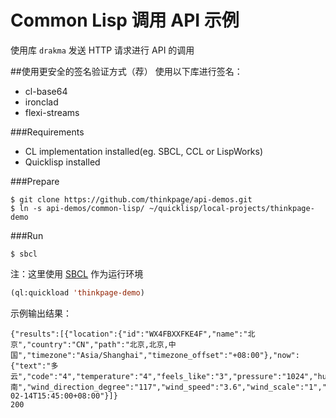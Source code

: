 # Common Lisp 调用 API 示例
使用库 `drakma` 发送 HTTP 请求进行 API 的调用

##使用更安全的签名验证方式（荐）
使用以下库进行签名：
* cl-base64
* ironclad
* flexi-streams

###Requirements
* CL implementation installed(eg. SBCL, CCL or LispWorks)
* Quicklisp installed

###Prepare
```shell
$ git clone https://github.com/thinkpage/api-demos.git
$ ln -s api-demos/common-lisp/ ~/quicklisp/local-projects/thinkpage-demo
```

###Run
```shell
$ sbcl
```
注：这里使用 [SBCL](http://sbcl.org) 作为运行环境

```lisp
(ql:quickload 'thinkpage-demo)
```
示例输出结果：
```
{"results":[{"location":{"id":"WX4FBXXFKE4F","name":"北京","country":"CN","path":"北京,北京,中国","timezone":"Asia/Shanghai","timezone_offset":"+08:00"},"now":{"text":"多云","code":"4","temperature":"4","feels_like":"3","pressure":"1024","humidity":"53","visibility":"2.0","wind_direction":"东南","wind_direction_degree":"117","wind_speed":"3.6","wind_scale":"1","clouds":"","dew_point":""},"last_update":"2017-02-14T15:45:00+08:00"}]}
200
```
